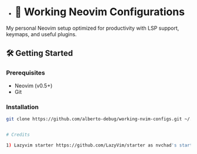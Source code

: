 
- # 🚀 Working Neovim Configurations

My personal Neovim setup optimized for productivity with LSP support, keymaps, and useful plugins.

## 🛠️ Getting Started

### Prerequisites
- Neovim (v0.5+)
- Git

### Installation
```bash
git clone https://github.com/alberto-debug/working-nvim-configs.git ~/.config/nvim


# Credits

1) Lazyvim starter https://github.com/LazyVim/starter as nvchad's starter was inspired by Lazyvim's . It made a lot of things easier!
